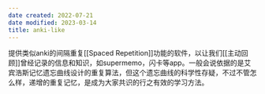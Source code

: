 ```yaml
---
date created: 2022-07-21
date modified: 2023-03-14
title: anki-like
---
```


提供类似anki的间隔重复[[Spaced Repetition]]功能的软件，以让我们[[主动回顾]]曾经记录的信息和知识，如supermemo，闪卡等app。一般会说依据的是艾宾浩斯记忆遗忘曲线设计的重复算法，但这个遗忘曲线的科学性存疑，不过不管怎么样，递增的重复记忆，是成为大家共识的行之有效的学习方法。
